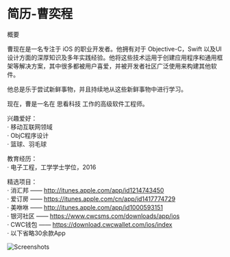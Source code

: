 # 简历-曹奕程

概要

曹现在是一名专注于 iOS 的职业开发者。他拥有对于 Objective-C，Swift 以及UI设计方面的深厚知识及多年实践经验。他将这些技术运用于创建应用程序和通用框架等解决方案，其中很多都被用户喜爱，并被开发者社区广泛使用来构建其他软件。

他总是乐于尝试新鲜事物，并且持续地从这些新鲜事物中进行学习。

现在，曹是一名在 思看科技 工作的高级软件工程师。

兴趣爱好：  
· 移动互联网领域  
· ObjC程序设计  
· 篮球、羽毛球  
  
 教育经历：  
· 电子工程，工学学士学位，2016

  
 精选项目：  
· 消汇邦 ——  http://itunes.apple.com/app/id1214743450  
· 爱订房 ——  https://itunes.apple.com/cn/app/id1417774729   
· 美咻咻 ——  http://itunes.apple.com/app/id1000593151  
· 银河社区 ——  https://www.cwcsms.com/downloads/app/ios  
· CWC钱包 ——  https://download.cwcwallet.com/ios/index   
· 以下省略30余款App  
  
  ![Screenshots](Images/精品应用.png "Screenshots") 
